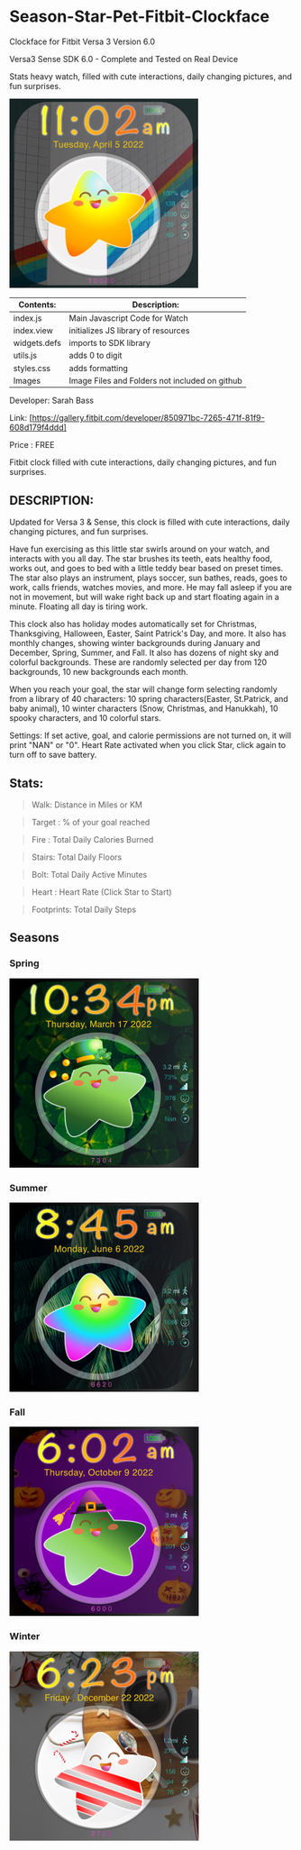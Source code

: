 # Season-Star-Pet-Fitbit-Clockface
Clockface for Fitbit Versa 3 Version 6.0

Versa3 Sense SDK 6.0 - Complete and Tested on Real Device

Stats heavy watch, filled with cute interactions, daily changing pictures, and fun surprises.

![Alt text](https://github.com/SarahBass/StarWatchV3/blob/main/rainbow.png)

Contents: | Description:
--------- | ------------
index.js  | Main Javascript Code for Watch 
index.view | initializes JS library of resources
widgets.defs | imports to SDK library
utils.js | adds 0 to digit
styles.css | adds formatting
Images    | Image Files and Folders not included on github




 
 Developer: Sarah Bass
 
 Link: [https://gallery.fitbit.com/developer/850971bc-7265-471f-81f9-608d179f4ddd]
 
 Price : FREE
 
Fitbit clock filled with cute interactions, daily changing pictures, and fun surprises.

## DESCRIPTION:
Updated for Versa 3 & Sense, this clock is filled with cute interactions, daily changing pictures, and fun surprises.

Have fun exercising as this little star swirls around on your watch, and interacts with you all day. The star brushes its teeth, eats healthy food, works out, and goes to bed with a little teddy bear based on preset times. The star also plays an instrument, plays soccer, sun bathes, reads, goes to work, calls friends, watches movies, and more. He may fall asleep if you are not in movement, but will wake right back up and start floating again in a minute. Floating all day is tiring work.

This clock also has holiday modes automatically set for Christmas, Thanksgiving, Halloween, Easter, Saint Patrick's Day, and more. It also has monthly changes, showing winter backgrounds during January and December, Spring, Summer, and Fall. It also has dozens of night sky and colorful backgrounds. These are randomly selected per day from 120 backgrounds, 10 new backgrounds each month.

When you reach your goal, the star will change form selecting randomly from a library of 40 characters: 10 spring characters(Easter, St.Patrick, and baby animal), 10 winter characters (Snow, Christmas, and Hanukkah), 10 spooky characters, and 10 colorful stars.

Settings: If set active, goal, and calorie permissions are not turned on, it will print "NAN" or "0". Heart Rate activated when you click Star, click again to turn off to save battery.


## Stats:

>Walk: Distance in Miles or KM

>Target : % of your goal reached

>Fire : Total Daily Calories Burned

>Stairs: Total Daily Floors

>Bolt: Total Daily Active Minutes

>Heart : Heart Rate (Click Star to Start)

>Footprints: Total Daily Steps

## Seasons

### Spring

![Alt text](https://github.com/SarahBass/StarWatchV3/blob/main/Versa3copy%207.png)

### Summer

![Alt text](https://github.com/SarahBass/StarWatchV3/blob/main/Versa3copy%208.png)

### Fall

![Alt text](https://github.com/SarahBass/StarWatchV3/blob/main/Versa3copy%203.png)

### Winter

![Alt text](https://github.com/SarahBass/Season-Star-Pet-Fitbit-Clockface/blob/main/Versa3copy%202%20copy.png)







